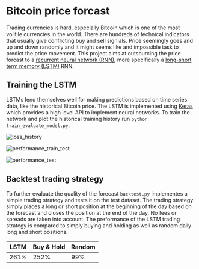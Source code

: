 # Bitcoin price forcast
Trading currencies is hard, especially Bitcoin which is one of the most volitile currencies in the world.
There are hundreds of technical indicators that usually give conflicting buy and sell signials.
Price seemingly goes and up and down randomly and it might seems like and impossible task to predict the price movement. 
This project aims at outsourcing the price forcast to a [recurrent neural network (RNN)](https://en.wikipedia.org/wiki/Recurrent_neural_network), 
more specifically a [long-short term memory (LSTM)](https://en.wikipedia.org/wiki/Long_short-term_memory) RNN.

## Training the LSTM
LSTMs lend themselves well for making predictions based on time series data, like the historical Bitcoin price.
The LSTM is implemented using [Keras](https://keras.io/) which provides a high level API to implement neural networks.
To train the network and plot the historical training history run `python train_evaluate_model.py`.

![loss_history](https://user-images.githubusercontent.com/45107198/65030673-37465000-d940-11e9-8deb-f575239156f3.png)

![performance_train_test](https://user-images.githubusercontent.com/45107198/65030726-4deca700-d940-11e9-8364-7dfdeb28f3d9.png)

![performance_test](https://user-images.githubusercontent.com/45107198/65030772-6492fe00-d940-11e9-9a13-f656e46d4e06.png)


## Backtest trading strategy
To further evaluate the quality of the forecast `backtest.py` implementes a simple trading strategy and tests it on the test dataset.
The trading strategy simply places a long or short position at the beginning of the day based on the forecast and closes the position at the end of the day.
No fees or spreads are taken into account. The preformance of the LSTM trading strategy is compared to simply buying and holding as well as random daily long and short positions. 

LSTM | Buy & Hold | Random
--- | --- | ---
261% | 252% | 99%
